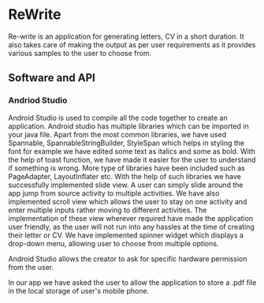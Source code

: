# ReWrite

Re-write is an application for generating letters, CV in a short duration. It also takes care of making the output as per user requirements as it provides various samples to the user to choose from.


## Software and API 

### Andriod Studio

Android Studio is used to compile all the code together to create an application. Android studio has multiple libraries which can be imported in your java file. Apart from the most common libraries, we have used Spannable, SpannableStringBuilder, StyleSpan which helps in styling the font for example we have edited some text as italics  and some as bold. With the help of toast function, we have made it easier for the user to understand if something is wrong. More type of libraries have been included such as PageAdapter, LayoutInflater etc. With the help of such libraries we have successfully implemented slide view. A user can simply slide around the app jump from source activity to multiple activities. We have also implemented scroll view which allows the user to stay on one activity and enter multiple inputs rather moving to different activities. The implementation of these view wherever required have made the application user friendly, as the user will not run into any hassles at the time of creating their letter or CV. We have implemented spinner widget which displays a drop-down menu, allowing user to choose from multiple options.

Android Studio allows the creator to ask for specific hardware permission from the user.

In our app we have asked the user to allow the application to store a .pdf file in the local storage of user's mobile phone.

